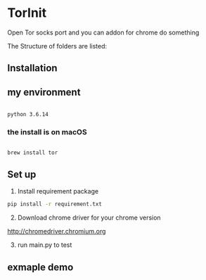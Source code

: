 # TorInit
Open Tor socks port and you can addon for chrome do something

The Structure of folders are listed:

## Installation

## my environment
```

python 3.6.14

```
### the install is on macOS
```

brew install tor

```

## Set up
1. Install requirement package
```bash
pip install -r requirement.txt
```
2. Download chrome driver for your chrome version

http://chromedriver.chromium.org

3. run main.py to test


## exmaple demo 


